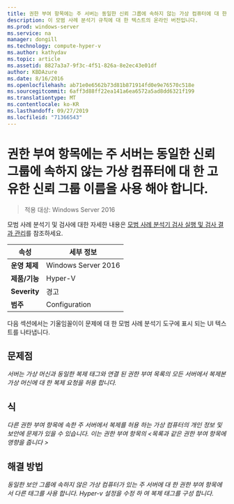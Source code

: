 ```yaml
---
title: 권한 부여 항목에는 주 서버는 동일한 신뢰 그룹에 속하지 않는 가상 컴퓨터에 대 한 고유한 신뢰 그룹 이름을 사용 해야 합니다.
description: 이 모범 사례 분석기 규칙에 대 한 텍스트의 온라인 버전입니다.
ms.prod: windows-server
ms.service: na
manager: dongill
ms.technology: compute-hyper-v
ms.author: kathydav
ms.topic: article
ms.assetid: 8827a3a7-9f3c-4f51-826a-8e2ec43e01df
author: KBDAzure
ms.date: 8/16/2016
ms.openlocfilehash: ab71e0e6562b73d81b871914fd0e9e76570c518e
ms.sourcegitcommit: 6aff3d88ff22ea141a6ea6572a5ad8dd6321f199
ms.translationtype: MT
ms.contentlocale: ko-KR
ms.lasthandoff: 09/27/2019
ms.locfileid: "71366543"
---
```

# <a name="authorization-entries-should-have-distinct-trust-group-names-for-primary-servers-with-virtual-machines-that-are-not-part-of-the-same-trust-group"></a>권한 부여 항목에는 주 서버는 동일한 신뢰 그룹에 속하지 않는 가상 컴퓨터에 대 한 고유한 신뢰 그룹 이름을 사용 해야 합니다.

>적용 대상: Windows Server 2016

모범 사례 분석기 및 검사에 대한 자세한 내용은 [모범 사례 분석기 검사 실행 및 검사 결과 관리](https://go.microsoft.com/fwlink/p/?LinkID=223177)를 참조하세요.  
  
|속성|세부 정보|  
|-|-|  
|**운영 체제**|Windows Server 2016|  
|**제품/기능**|Hyper-V|  
|**Severity**|경고|  
|**범주**|Configuration|  
  
다음 섹션에서는 기울임꼴이이 문제에 대 한 모범 사례 분석기 도구에 표시 되는 UI 텍스트를 나타냅니다.  
  
## <a name="issue"></a>**문제점**  
*서버는 가상 머신과 동일한 복제 태그와 연결 된 권한 부여 목록의 모든 서버에서 복제본 가상 머신에 대 한 복제 요청을 허용 합니다.*  
  
## <a name="impact"></a>**식**  
*다른 권한 부여 항목에 속한 주 서버에서 복제를 허용 하는 가상 컴퓨터의 개인 정보 및 보안에 문제가 있을 수 있습니다. 이는 권한 부여 항목의 \<목록과 같은 권한 부여 항목에 영향을 줍니다 >*  
  
## <a name="resolution"></a>**해결 방법**  
*동일한 보안 그룹에 속하지 않은 가상 컴퓨터가 있는 주 서버에 대 한 권한 부여 항목에서 다른 태그를 사용 합니다. Hyper-v 설정을 수정 하 여 복제 태그를 구성 합니다.*  
  


